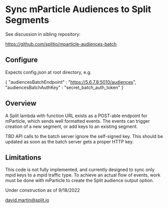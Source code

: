 # Sync mParticle Audiences to Split Segments

See discussion in sibling repository:

https://github.com/splitio/mparticle-audiences-batch

## Configure

Expects config.json at root directory, e.g.

{
  "audiencesBatchEndpoint" : "https://5.6.7.8:5010/audiences",
  "audiencesBatchAuthKey" : "secret_batch_auth_token"
}

## Overview

A Split lambda with function URL exists as a POST-able endpoint for mParticle, which sends well formatted events.  The events can trigger creation of a new segment, or add keys to an existing segment.

TBD API calls to the batch server ignore the self-signed key.  This should be updated as soon as the batch server gets a proper HTTP key.

## Limitations

This code is not fully implemented, and currently designed to sync only mpid keys to a mpid traffic type.  To achieve an actual flow of events, work must be done with mParticle to create the Split audience output option.

Under construction as of 9/18/2022

david.martin@split.io
